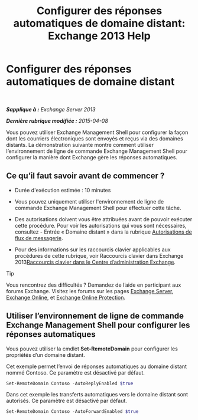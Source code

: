 ﻿---
title: 'Configurer des réponses automatiques de domaine distant: Exchange 2013 Help'
TOCTitle: Configurer des réponses automatiques de domaine distant
ms:assetid: 3d88a1fb-4b62-419a-a50d-ffd868e229d0
ms:mtpsurl: https://technet.microsoft.com/fr-fr/library/JJ657720(v=EXCHG.150)
ms:contentKeyID: 50477944
ms.date: 04/24/2018
mtps_version: v=EXCHG.150
ms.translationtype: HT
---

# Configurer des réponses automatiques de domaine distant

 

_**Sapplique à :** Exchange Server 2013_

_**Dernière rubrique modifiée :** 2015-04-08_

Vous pouvez utiliser Exchange Management Shell pour configurer la façon dont les courriers électroniques sont envoyés et reçus via des domaines distants. La démonstration suivante montre comment utiliser l’environnement de ligne de commande Exchange Management Shell pour configurer la manière dont Exchange gère les réponses automatiques.

## Ce qu’il faut savoir avant de commencer ?

  - Durée d'exécution estimée : 10 minutes

  - Vous pouvez uniquement utiliser l'environnement de ligne de commande Exchange Management Shell pour effectuer cette tâche.

  - Des autorisations doivent vous être attribuées avant de pouvoir exécuter cette procédure. Pour voir les autorisations qui vous sont nécessaires, consultez - Entrée « Domaine distant » dans la rubrique [Autorisations de flux de messagerie](mail-flow-permissions-exchange-2013-help.md).

  - Pour des informations sur les raccourcis clavier applicables aux procédures de cette rubrique, voir Raccourcis clavier dans Exchange 2013[Raccourcis clavier dans le Centre d’administration Exchange](keyboard-shortcuts-in-the-exchange-admin-center-exchange-online-protection-help.md).

> [!TIP]
> Vous rencontrez des difficultés ? Demandez de l’aide en participant aux forums Exchange. Visitez les forums sur les pages <a href="https://go.microsoft.com/fwlink/p/?linkid=60612">Exchange Server</a>, <a href="https://go.microsoft.com/fwlink/p/?linkid=267542">Exchange Online</a>, et <a href="https://go.microsoft.com/fwlink/p/?linkid=285351">Exchange Online Protection</a>.


## Utiliser l’environnement de ligne de commande Exchange Management Shell pour configurer les réponses automatiques

Vous pouvez utiliser la cmdlet **Set-RemoteDomain** pour configurer les propriétés d’un domaine distant.

Cet exemple permet l’envoi de réponses automatiques au domaine distant nommé Contoso. Ce paramètre est désactivé par défaut.

```powershell
Set-RemoteDomain Contoso -AutoReplyEnabled $true
```

Dans cet exemple les transferts automatiques vers le domaine distant sont autorisés. Ce paramètre est désactivé par défaut.

```powershell
Set-RemoteDomain Contoso -AutoForwardEnabled $true
```

